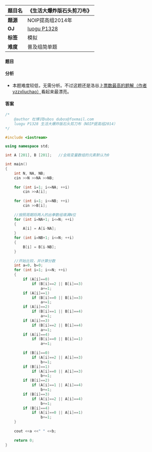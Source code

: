 |题目名|《生活大爆炸版石头剪刀布》|  
|---|---|  
|**题源**|NOIP提高组2014年|  
|**OJ**|[luogu P1328](https://www.luogu.org/problemnew/show/P1328)|  
|**标签**|模拟|  
|**难度**|普及组简单题|  

#### 题目
#### 分析 
* 本题难度较低，无需分析。不过这题还是洛谷上[票数最高的题解（作者yzzxliuchao）](https://www.luogu.org/blog/user20878/solution-p1328)看起来最漂亮。
#### 答案

```cpp
/*
	@author 杜博识Dubos dubos@foxmail.com
	luogu P1328 生活大爆炸版石头剪刀布（NOIP提高组2014）
*/

#include <iostream>

using namespace std;

int A [201], B [201];	//全局变量数组的元素默认为0

int main()
{
	int N, NA, NB;
	cin >>N >>NA >>NB;
	
	for (int i=1; i<=NA; ++i)
		cin >>A[i];
		
	for (int i=1; i<=NB; ++i)
		cin >>B[i];
	
	//按照周期将两人的出拳数组填满N位
	for (int i=NA+1; i<=N; ++i)
	{
		A[i] = A[i-NA];
	}
	for (int i=NB+1; i<=N; ++i)
	{
		B[i] = B[i-NB];
	}
	
	//开始比较，并计算分数
	int a=0, b=0; 
	for (int i=1; i<=N; ++i)
	{
		if (A[i]==0)
			if (B[i]==2 || B[i]==3)
				a+=1;
		if (A[i]==1)
			if (B[i]==0 || B[i]==3)
				a+=1;
		if (A[i]==2)
			if (B[i]==1 || B[i]==4)
				a+=1;
		if (A[i]==3)
			if (B[i]==2 || B[i]==4)
				a+=1;
		if (A[i]==4)
			if (B[i]==0 || B[i]==1)
				a+=1;
		
		if (B[i]==0)
			if (A[i]==2 || A[i]==3)
				b+=1;
		if (B[i]==1)
			if (A[i]==0 || A[i]==3)
				b+=1;
		if (B[i]==2)
			if (A[i]==1 || A[i]==4)
				b+=1;
		if (B[i]==3)
			if (A[i]==2 || A[i]==4)
				b+=1;
		if (B[i]==4)
			if (A[i]==0 || A[i]==1)
				b+=1;
	}
	
	cout <<a <<" " <<b;
	
	return 0;
}
```
